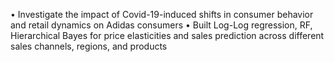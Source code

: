 • Investigate the impact of Covid-19-induced shifts in consumer behavior and retail dynamics on Adidas consumers
• Built Log-Log regression, RF, Hierarchical Bayes for price elasticities and sales prediction across different sales channels, regions, and products
